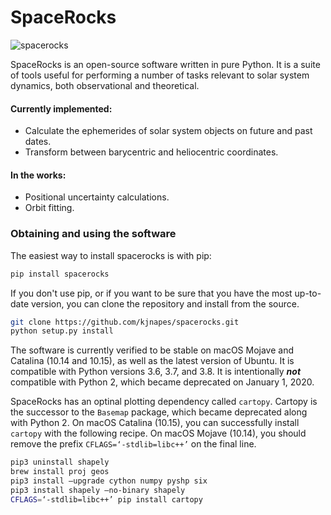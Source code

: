 # SpaceRocks
![spacerocks](https://github.com/kjnapes/spacerocks/workflows/spacerocks/badge.svg?branch=master)

SpaceRocks is an open-source software written in pure Python. It is a suite of tools useful for performing a number of tasks relevant to solar system dynamics, both observational and theoretical. 

#### Currently implemented:

- Calculate the ephemerides of solar system objects on future and past dates.
- Transform between barycentric and heliocentric coordinates.

#### In the works:

- Positional uncertainty calculations.
- Orbit fitting.



### Obtaining and using the software

The easiest way to install spacerocks is with pip:

```zsh
pip install spacerocks
```

If you don't use pip, or if you want to be sure that you have the most up-to-date version, you can clone the repository and install from the source.

```zsh
git clone https://github.com/kjnapes/spacerocks.git
python setup.py install
```

The software is currently verified to be stable on macOS Mojave and Catalina (10.14 and 10.15), as well as the latest version of Ubuntu. It is compatible with Python versions 3.6, 3.7, and 3.8. It is intentionally ***not*** compatible with Python 2, which became deprecated on January 1, 2020.

SpaceRocks has an optinal plotting dependency called `cartopy`. Cartopy is the successor to the `Basemap` package, which became deprecated along with Python 2. On macOS Catalina (10.15), you can successfully install `cartopy` with the following recipe. On macOS Mojave (10.14), you should remove the prefix `CFLAGS=‘-stdlib=libc++’` on the final line.

```zsh
pip3 uninstall shapely
brew install proj geos
pip3 install —upgrade cython numpy pyshp six
pip3 install shapely —no-binary shapely
CFLAGS=‘-stdlib=libc++’ pip install cartopy
```
